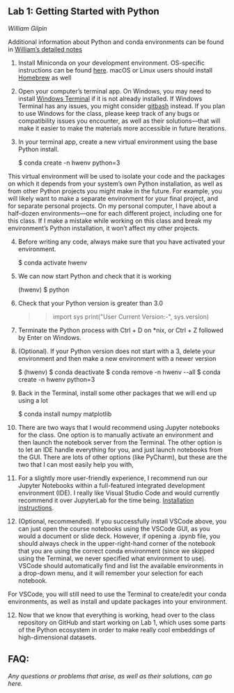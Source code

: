 ## Lab 1: Getting Started with Python
*William Gilpin*

Additional information about Python and conda environments can be found in [William’s detailed notes](http://www.wgilpin.com/howto/howto_conda.html)

1. Install Miniconda on your development environment. OS-specific instructions can be found [here](https://docs.conda.io/projects/conda/en/latest/user-guide/install/index.html). macOS or Linux users should install [Homebrew](https://brew.sh/) as well

2. Open your computer’s terminal app. On Windows, you may need to install [Windows Terminal](https://github.com/microsoft/terminal) if it is not already installed. If Windows Terminal has any issues, you might consider [gitbash](https://gitforwindows.org/) instead. If you plan to use Windows for the class, please keep track of any bugs or compatibility issues you encounter, as well as their solutions—that will make it easier to make the materials more accessible in future iterations.

3. In your terminal app, create a new virtual environment using the base Python install.

    $ conda create -n hwenv python=3

This virtual environment will be used to isolate your code and the packages on which it depends from your system’s own Python installation, as well as from other Python projects you might make in the future. For example, you will likely want to make a separate environment for your final project, and for separate personal projects. On my personal computer, I have about a half-dozen environments—one for each different project, including one for this class. If I make a mistake while working on this class and break my environment’s Python installation, it won’t affect my other projects.

4.  Before writing any code, always make sure that you have activated your environment.

    $ conda activate hwenv

5. We can now start Python and check that it is working

    (hwenv) $ python


6. Check that your Python version is greater than 3.0
  
    >> import sys
    >> print("User Current Version:-", sys.version)


7. Terminate the Python process with Ctrl + D on \*nix, or  Ctrl + Z followed by Enter on Windows.

8. (Optional). If your Python version does not start with a 3, delete your environment and then make a new environment with a newer version

    $ (hwenv) $ conda deactivate
    $ conda remove -n hwenv --all
    $ conda create -n hwenv python=3


9. Back in the Terminal, install some other packages that we will end up using a lot

    $ conda install numpy matplotlib 


10. There are two ways that I would recommend using Jupyter notebooks for the class. One option is to manually activate an environment and then launch the notebook server from the Terminal. The other option is to let an IDE handle everything for you, and just launch notebooks from the GUI. There are lots of other options (like PyCharm), but these are the two that I can most easily help you with,

11. For a slightly more user-friendly experience, I recommend run our Jupyter Notebooks within a full-featured integrated development environment (IDE). I really like Visual Studio Code and would currently recommend it over JupyterLab for the time being. [Installation instructions](https://code.visualstudio.com/). 

12. (Optional, recommended). If you successfully install VSCode above, you can just open the course notebooks using the VSCode GUI, as you would a document or slide deck. However, if opening a .ipynb file, you should always check in the upper-right-hand corner of the notebook that you are using the correct conda environment (since we skipped using the Terminal, we never specified what environment to use). VSCode should automatically find and list the available environments in a drop-down menu, and it will remember your selection for each notebook.

For VSCode, you will still need to use the Terminal to create/edit your conda environments, as well as install and update packages into your environment.

12. Now that we know that everything is working, head over to the class repository on GitHub and start working on Lab 1, which uses some parts of the Python ecosystem in order to make really cool embeddings of high-dimensional datasets.


## FAQ:

*Any questions or problems that arise, as well as their solutions, can go here.*
